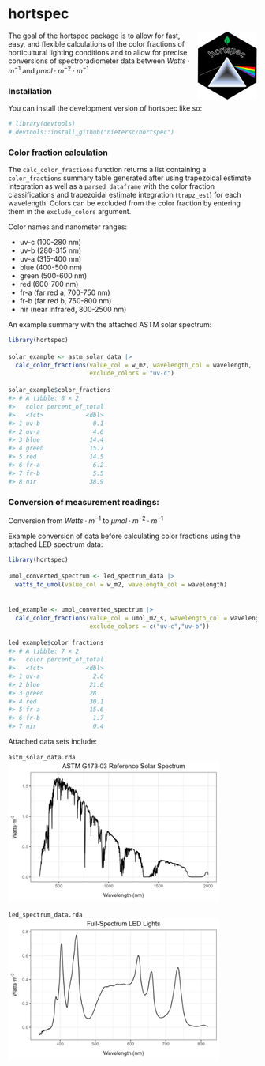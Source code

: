 
<!-- README.md is generated from README.Rmd. Please edit that file -->

# hortspec

<!-- badges: start -->

<img src="man/figures/logo.png" align="right" height="138" alt="" />
<!-- badges: end -->

The goal of the hortspec package is to allow for fast, easy, and
flexible calculations of the color fractions of horticultural lighting
conditions and to allow for precise conversions of spectroradiometer
data between $Watts·m^{-1}$ and $µmol·m^{-2}·m^{-1}$

### Installation

You can install the development version of hortspec like so:

``` r
# library(devtools)
# devtools::install_github("nietersc/hortspec")
```

### Color fraction calculation

The `calc_color_fractions` function returns a list containing a
`color_fractions` summary table generated after using trapezoidal
estimate integration as well as a `parsed_dataframe` with the color
fraction classifications and trapezoidal estimate integration
(`trapz_est`) for each wavelength. Colors can be excluded from the color
fraction by entering them in the `exclude_colors` argument.

Color names and nanometer ranges:

- uv-c (100-280 nm)
- uv-b (280-315 nm)
- uv-a (315-400 nm)
- blue (400-500 nm)
- green (500-600 nm)
- red (600-700 nm)
- fr-a (far red a, 700-750 nm)
- fr-b (far red b, 750-800 nm)
- nir (near infrared, 800-2500 nm)

An example summary with the attached ASTM solar spectrum:

``` r
library(hortspec)

solar_example <- astm_solar_data |>
  calc_color_fractions(value_col = w_m2, wavelength_col = wavelength,
                       exclude_colors = "uv-c")

solar_example$color_fractions
#> # A tibble: 8 × 2
#>   color percent_of_total
#>   <fct>            <dbl>
#> 1 uv-b               0.1
#> 2 uv-a               4.6
#> 3 blue              14.4
#> 4 green             15.7
#> 5 red               14.5
#> 6 fr-a               6.2
#> 7 fr-b               5.5
#> 8 nir               38.9
```

### Conversion of measurement readings:

Conversion from $Watts·m^{-1}$ to $µmol·m^{-2}·m^{-1}$

Example conversion of data before calculating color fractions using the
attached LED spectrum data:

``` r
library(hortspec)

umol_converted_spectrum <- led_spectrum_data |>
  watts_to_umol(value_col = w_m2, wavelength_col = wavelength)


led_example <- umol_converted_spectrum |>
  calc_color_fractions(value_col = umol_m2_s, wavelength_col = wavelength,
                       exclude_colors = c("uv-c","uv-b"))

led_example$color_fractions
#> # A tibble: 7 × 2
#>   color percent_of_total
#>   <fct>            <dbl>
#> 1 uv-a               2.6
#> 2 blue              21.6
#> 3 green             28  
#> 4 red               30.1
#> 5 fr-a              15.6
#> 6 fr-b               1.7
#> 7 nir                0.4
```

Attached data sets include:

`astm_solar_data.rda`
<img src="man/figures/README-solar.png" width="85%" height="10%" />

`led_spectrum_data.rda`
<img src="man/figures/README-led.png" width="85%" height="10%" />
